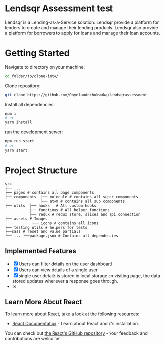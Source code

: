 # Lendsqr Assessment test

Lendsqr is a Lending-as-a-Service solution. Lendsqr provide a platform for lenders to create and manage their lending products. Lendsqr also provide a platform for borrowers to apply for loans and manage their loan accounts.

# Getting Started

Navigate to directory on your machine:

```bash
cd folder/to/clone-into/
```

Clone repository:

```bash
git clone https://github.com/Onyelaudochukwuka/lendsqrassessment
```

Install all dependencies:

```bash
npm i
# or
yarn install
```

run the development server:

```bash
npm run start
# or
yarn start
```

# Project Structure
    
    src
    ├── ...
    ├── pages # contains all page components
    ├── components  ├── molecule # contains all super components
                    ├── atom # contains all sub components
    ├── utils  ├── hooks   # All custom hooks
               ├── functions # All helper functions
               ├── redux # redux store, slices and api connection
    ├── assets # Images
                ├── icons # contains all icons
    ├── testing utils # helpers for tests
    ├──sass # reset and value partials
    └── ... └──package.json # Contains all dependencies

## Implemented Features
 - [x] Users can filter details on the user dashboard
 - [x] Users can view details of a single user 
 - [x] single user details is stored in local storage on visiting page, the data stored updates whenever a response goes through.
 - [x] 

## Learn More About React

To learn more about React, take a look at the following resources:

- [React Documentation](https://reactjs.org/docs/getting-started.html) - Learn about React and it's installation.


You can check out [the React's GitHub repository](https://github.com/facebook/react/) - your feedback and contributions are welcome!




